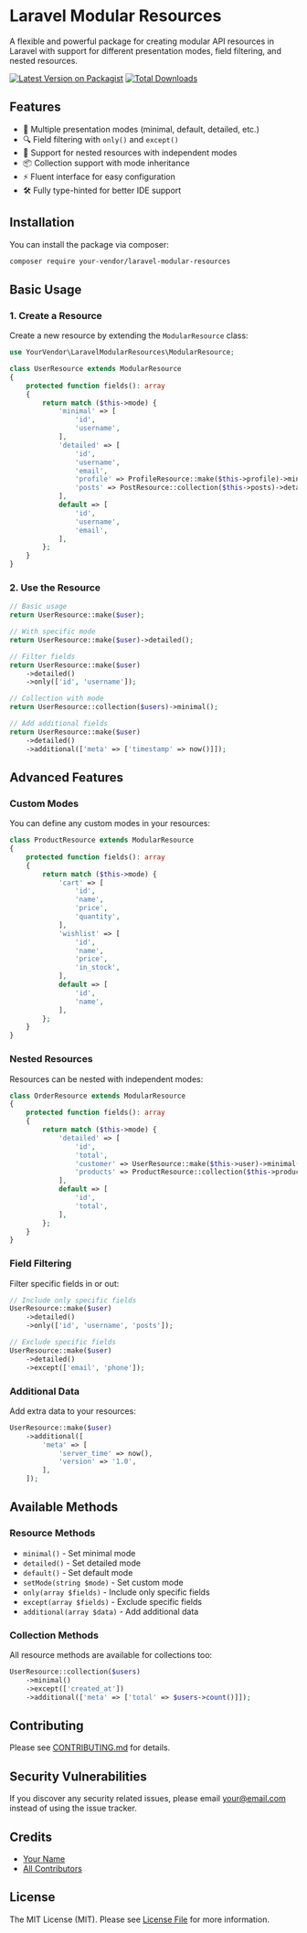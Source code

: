 # Laravel Modular Resources

A flexible and powerful package for creating modular API resources in Laravel with support for different presentation modes, field filtering, and nested resources.

[![Latest Version on Packagist](https://img.shields.io/packagist/v/your-vendor/laravel-modular-resources.svg?style=flat-square)](https://packagist.org/packages/your-vendor/laravel-modular-resources)
[![Total Downloads](https://img.shields.io/packagist/dt/your-vendor/laravel-modular-resources.svg?style=flat-square)](https://packagist.org/packages/your-vendor/laravel-modular-resources)

## Features

- 🔄 Multiple presentation modes (minimal, default, detailed, etc.)
- 🔍 Field filtering with `only()` and `except()`
- 🎯 Support for nested resources with independent modes
- 📦 Collection support with mode inheritance
- ⚡ Fluent interface for easy configuration
- 🛠️ Fully type-hinted for better IDE support

## Installation

You can install the package via composer:

```bash
composer require your-vendor/laravel-modular-resources
```

## Basic Usage

### 1. Create a Resource

Create a new resource by extending the `ModularResource` class:

```php
use YourVendor\LaravelModularResources\ModularResource;

class UserResource extends ModularResource
{
    protected function fields(): array
    {
        return match ($this->mode) {
            'minimal' => [
                'id',
                'username',
            ],
            'detailed' => [
                'id',
                'username',
                'email',
                'profile' => ProfileResource::make($this->profile)->minimal(),
                'posts' => PostResource::collection($this->posts)->detailed(),
            ],
            default => [
                'id',
                'username',
                'email',
            ],
        };
    }
}
```

### 2. Use the Resource

```php
// Basic usage
return UserResource::make($user);

// With specific mode
return UserResource::make($user)->detailed();

// Filter fields
return UserResource::make($user)
    ->detailed()
    ->only(['id', 'username']);

// Collection with mode
return UserResource::collection($users)->minimal();

// Add additional fields
return UserResource::make($user)
    ->detailed()
    ->additional(['meta' => ['timestamp' => now()]]);
```

## Advanced Features

### Custom Modes

You can define any custom modes in your resources:

```php
class ProductResource extends ModularResource
{
    protected function fields(): array
    {
        return match ($this->mode) {
            'cart' => [
                'id',
                'name',
                'price',
                'quantity',
            ],
            'wishlist' => [
                'id',
                'name',
                'price',
                'in_stock',
            ],
            default => [
                'id',
                'name',
            ],
        };
    }
}
```

### Nested Resources

Resources can be nested with independent modes:

```php
class OrderResource extends ModularResource
{
    protected function fields(): array
    {
        return match ($this->mode) {
            'detailed' => [
                'id',
                'total',
                'customer' => UserResource::make($this->user)->minimal(),
                'products' => ProductResource::collection($this->products)->cart(),
            ],
            default => [
                'id',
                'total',
            ],
        };
    }
}
```

### Field Filtering

Filter specific fields in or out:

```php
// Include only specific fields
UserResource::make($user)
    ->detailed()
    ->only(['id', 'username', 'posts']);

// Exclude specific fields
UserResource::make($user)
    ->detailed()
    ->except(['email', 'phone']);
```

### Additional Data

Add extra data to your resources:

```php
UserResource::make($user)
    ->additional([
        'meta' => [
            'server_time' => now(),
            'version' => '1.0',
        ],
    ]);
```

## Available Methods

### Resource Methods

- `minimal()` - Set minimal mode
- `detailed()` - Set detailed mode
- `default()` - Set default mode
- `setMode(string $mode)` - Set custom mode
- `only(array $fields)` - Include only specific fields
- `except(array $fields)` - Exclude specific fields
- `additional(array $data)` - Add additional data

### Collection Methods

All resource methods are available for collections too:

```php
UserResource::collection($users)
    ->minimal()
    ->except(['created_at'])
    ->additional(['meta' => ['total' => $users->count()]]);
```

## Contributing

Please see [CONTRIBUTING.md](CONTRIBUTING.md) for details.

## Security Vulnerabilities

If you discover any security related issues, please email your@email.com instead of using the issue tracker.

## Credits

- [Your Name](https://github.com/yourusername)
- [All Contributors](../../contributors)

## License

The MIT License (MIT). Please see [License File](LICENSE.md) for more information.
